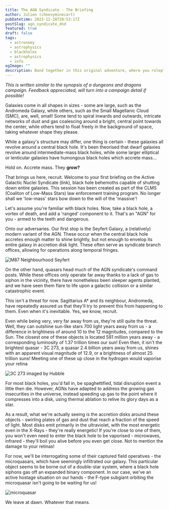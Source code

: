 ```yaml
---
title: The AGN Syndicate - The Briefing
author: Julien (cheesyminecart)
pubDatetime: 2023-12-28T20:53:17Z
postSlug: agn_syndicate_dnd
featured: true
draft: false
tags:
  - astronomy
  - astrophysics
  - blackholes
  - astrophysics
  - info
ogImage: ""
description: Band together in this original adventure, where you roleplay as a party of red dwarfs!
---
```


_This is written similar to the synopsis of a dungeons and dragons campaign. Feedback appreciated, will turn into a campaign detail if possible!_

Galaxies come in all shapes in sizes - some are large, such as the Andromeda Galaxy, while others, such as the Small Magellanic Cloud (SMC), are, well, small! Some tend to spiral inwards and outwards, intricate networks of dust and gas coalescing around a bright, central point towards the center, while others tend to float freely in the background of space, taking whatever shape they please.

While a galaxy's structure may differ, one thing is certain - these galaxies all revolve around a central black hole. It's been theorised that dwarf galaxies revolve around intermediate-mass black holes, while some larger elliptical or lenticular galaxies have humongous black holes which accrete mass...

Hold on. Accrete mass. They **grow?**

That brings us here, recruit. Welcome to your first briefing on the Active Galactic Nuclei Syndicate (link), black hole behemoths capable of shutting down entire galaxies. This session has been created as part of the CLMS (Coaliton of Low-Mass Stars) law enforcement training program. No longer shall we 'low-mass' stars bow down to the will of the 'massive'!

Let's assume you're familiar with black holes. Now, take a black hole, a vortex of death, and add a 'ranged' component to it. That's an "AGN" for you - armed to the teeth and dangerous.

Onto our adversaries. Our first stop is the Seyfert Galaxy, a (relatively) modern variant of the AGN. These occur when the central black hole accretes enough matter to shine brightly, but not enough to envelop its entire galaxy in accretion disk light. These often serve as syndicate branch offices, allowing for operations along temporal fringes.

![M87 Neighbourhood Seyfert](/blog-images/m87_seyf.webp)

On the other hand, quasars head much of the AGN syndicate's command posts. While these offices only operate far away thanks to a lack of gas to siphon in the vicinity, there have nonetheless been sleeper agents planted, and we have seen them flare to life upon a galactic collision or a similar catastrophic event.

This isn't a threat for now. Sagittarius A\* and its neighbour, Andromeda, have repeatedly assured us that they'll try to prevent this from happening to them. Even when it's inevitable. Yes, we know, recruit.

Even while being very, very far away from us, they're still quite the threat. Well, they can outshine sun-like stars 700 light years away from us - a difference in brightness of around 10 to the 12 magnitudes, compared to the Sun. The closest one of these objects is located 581 million years away - a corresponding luminosity of 1.37 trillion times our sun! Even then, it isn't the brightest quasar - 3C 273, a quasar 2.4 billion years away from us, shines with an apparent visual magnitude of 12.9, or a brightness of almost 25 trillion suns! Meeting one of these up close in the hydrogen would vaporise your retina

![3C 273 imaged by Hubble](/blog-images/3c273%20hubble%20image.webp)

For most black holes, you'd fall in, be spaghettified, tidal disruption event a little then die. However, AGNs have adapted to address the growing gas insecurities in the universe, instead speeding up gas to the point where it compresses into a disk, using thermal ablation to relive its glory days as a star.

As a result, what we're actually seeing is the accretion disks around these objects - swirling plates of gas and dust that reach a fraction of the speed of light. Most disks emit primarily in the ultraviolet, with the most energetic even in the X-Rays - they're really energetic! If you're close to one of them, you won't even need to enter the black hole to be vaporised - microwaves, infrared - they'll boil you alive before you even get close. Not to mention the damage to your retinas!

For now, we'll be interrogating some of their captured field operatives - the microquasars, which have seemingly infiltrated our galaxy. This particular object seems to be borne out of a double-star system, where a black hole siphons gas off an expanded binary component. In our case, we've an active hostage situation on our hands - the F-type subgiant orbiting the microquasar isn't going to be waiting for us!

![microquasar](/blog-images/microquasar_v1033scorpii.webp)

We leave at dawn. Whatever that means.
